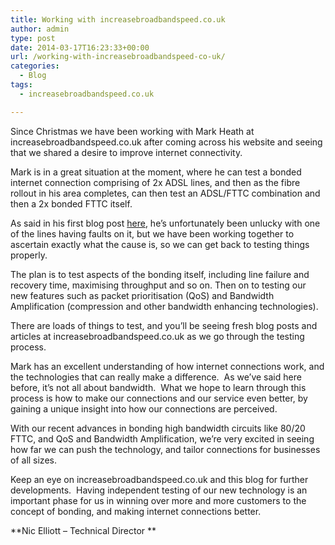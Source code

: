 ```yaml
---
title: Working with increasebroadbandspeed.co.uk
author: admin
type: post
date: 2014-03-17T16:23:33+00:00
url: /working-with-increasebroadbandspeed-co-uk/
categories:
  - Blog
tags:
  - increasebroadbandspeed.co.uk

---
```

Since Christmas we have been working with Mark Heath at increasebroadbandspeed.co.uk after coming across his website and seeing that we shared a desire to improve internet connectivity.

Mark is in a great situation at the moment, where he can test a bonded internet connection comprising of 2x ADSL lines, and then as the fibre rollout in his area completes, can then test an ADSL/FTTC combination and then a 2x bonded FTTC itself.

As said in his first blog post <a href="http://www.increasebroadbandspeed.co.uk/2014/adsl-bonding-trial-evolving-networks" target="_blank">here</a>, he’s unfortunately been unlucky with one of the lines having faults on it, but we have been working together to ascertain exactly what the cause is, so we can get back to testing things properly.

The plan is to test aspects of the bonding itself, including line failure and recovery time, maximising throughput and so on. Then on to testing our new features such as packet prioritisation (QoS) and Bandwidth Amplification (compression and other bandwidth enhancing technologies).

There are loads of things to test, and you’ll be seeing fresh blog posts and articles at increasebroadbandspeed.co.uk as we go through the testing process.

Mark has an excellent understanding of how internet connections work, and the technologies that can really make a difference.  As we’ve said here before, it’s not all about bandwidth.  What we hope to learn through this process is how to make our connections and our service even better, by gaining a unique insight into how our connections are perceived.

With our recent advances in bonding high bandwidth circuits like 80/20 FTTC, and QoS and Bandwidth Amplification, we’re very excited in seeing how far we can push the technology, and tailor connections for businesses of all sizes.

Keep an eye on increasebroadbandspeed.co.uk and this blog for further developments.  Having independent testing of our new technology is an important phase for us in winning over more and more customers to the concept of bonding, and making internet connections better.

**Nic Elliott – Technical Director **